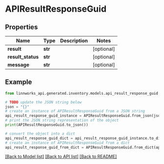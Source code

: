 # APIResultResponseGuid


## Properties

Name | Type | Description | Notes
------------ | ------------- | ------------- | -------------
**result** | **str** |  | [optional] 
**result_status** | **str** |  | [optional] 
**message** | **str** |  | [optional] 

## Example

```python
from linnworks_api.generated.inventory.models.api_result_response_guid import APIResultResponseGuid

# TODO update the JSON string below
json = "{}"
# create an instance of APIResultResponseGuid from a JSON string
api_result_response_guid_instance = APIResultResponseGuid.from_json(json)
# print the JSON string representation of the object
print(APIResultResponseGuid.to_json())

# convert the object into a dict
api_result_response_guid_dict = api_result_response_guid_instance.to_dict()
# create an instance of APIResultResponseGuid from a dict
api_result_response_guid_from_dict = APIResultResponseGuid.from_dict(api_result_response_guid_dict)
```
[[Back to Model list]](../README.md#documentation-for-models) [[Back to API list]](../README.md#documentation-for-api-endpoints) [[Back to README]](../README.md)


